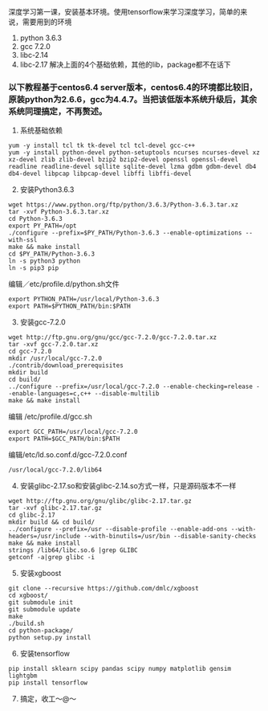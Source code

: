 深度学习第一课，安装基本环境。使用tensorflow来学习深度学习，简单的来说，需要用到的环境
1. python 3.6.3
2. gcc 7.2.0
3. libc-2.14
4. libc-2.17
解决上面的4个基础依赖，其他的lib，package都不在话下

### 以下教程基于centos6.4 server版本，centos6.4的环境都比较旧，原装python为2.6.6，gcc为4.4.7。当把该低版本系统升级后，其余系统同理搞定，不再赘述。

1. 系统基础依赖
```
yum -y install tcl tk tk-devel tcl tcl-devel gcc-c++ 
yum -y install python-devel python-setuptools ncurses ncurses-devel xz xz-devel zlib zlib-devel bzip2 bzip2-devel openssl openssl-devel readline readline-devel sqllite sqlite-devel lzma gdbm gdbm-devel db4 db4-devel libpcap libpcap-devel libffi libffi-devel

```
2. 安装Python3.6.3
```
wget https://www.python.org/ftp/python/3.6.3/Python-3.6.3.tar.xz
tar -xvf Python-3.6.3.tar.xz
cd Python-3.6.3
export PY_PATH=/opt
./configure --prefix=$PY_PATH/Python-3.6.3 --enable-optimizations --with-ssl
make && make install
cd $PY_PATH/Python-3.6.3
ln -s python3 python
ln -s pip3 pip
```
编辑／etc/profile.d/python.sh文件
```
export PYTHON_PATH=/usr/local/Python-3.6.3
export PATH=$PYTHON_PATH/bin:$PATH
```

3. 安装gcc-7.2.0
```
wget http://ftp.gnu.org/gnu/gcc/gcc-7.2.0/gcc-7.2.0.tar.xz
tar -xvf gcc-7.2.0.tar.xz
cd gcc-7.2.0
mkdir /usr/local/gcc-7.2.0
./contrib/download_prerequisites
mkdir build
cd build/
../configure --prefix=/usr/local/gcc-7.2.0 --enable-checking=release --enable-languages=c,c++ --disable-multilib
make && make install
```
编辑 /etc/profile.d/gcc.sh
```
export GCC_PATH=/usr/local/gcc-7.2.0
export PATH=$GCC_PATH/bin:$PATH
```
编辑/etc/ld.so.conf.d/gcc-7.2.0.conf
```
/usr/local/gcc-7.2.0/lib64
```

4. 安装glibc-2.17.so和安装glibc-2.14.so方式一样，只是源码版本不一样
```
wget http://ftp.gnu.org/gnu/glibc/glibc-2.17.tar.gz
tar -xvf glibc-2.17.tar.gz
cd glibc-2.17
mkdir build && cd build/
../configure --prefix=/usr --disable-profile --enable-add-ons --with-headers=/usr/include --with-binutils=/usr/bin --disable-sanity-checks
make && make install
strings /lib64/libc.so.6 |grep GLIBC
getconf -a|grep glibc -i
```

5. 安装xgboost
```
git clone --recursive https://github.com/dmlc/xgboost
cd xgboost/
git submodule init
git submodule update
make
./build.sh
cd python-package/
python setup.py install
```

6. 安装tensorflow
```
pip install sklearn scipy pandas scipy numpy matplotlib gensim lightgbm
pip install tensorflow
```

7. 搞定，收工～@～

